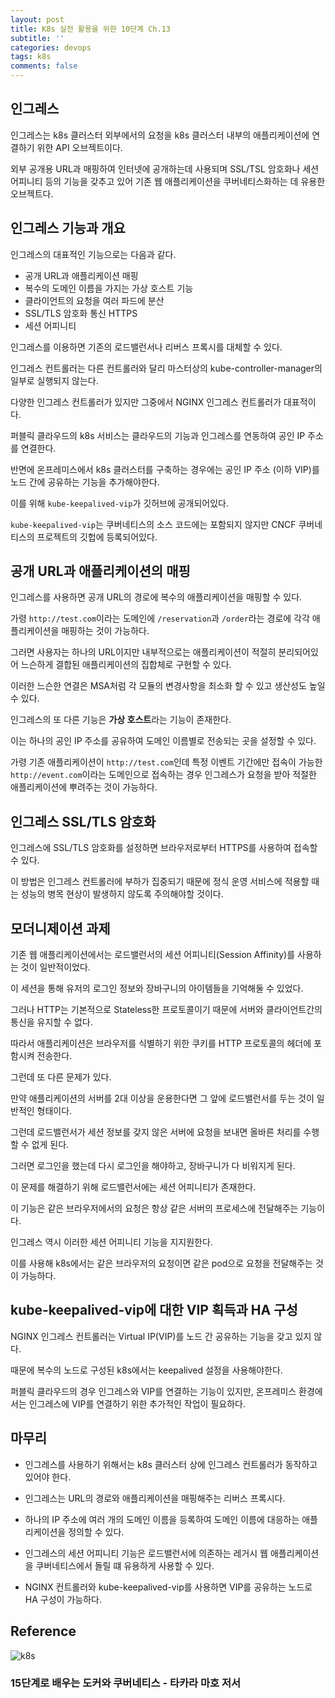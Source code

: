 ```yaml
---
layout: post
title: K8s 실전 활용을 위한 10단계 Ch.13
subtitle: ''
categories: devops
tags: k8s
comments: false
---
```


## 인그레스

인그레스는 k8s 클러스터 외부에서의 요청을 k8s 클러스터 내부의 애플리케이션에 연결하기 위한 API 오브젝트이다.

외부 공개용 URL과 매핑하여 인터넷에 공개하는데 사용되며 SSL/TSL 암호화나 세션 어피니티 등의 기능을 갖추고 있어 기존 웹 애플리케이션을 쿠버네티스화하는 데 유용한 오브젝트다.

## 인그레스 기능과 개요

인그레스의 대표적인 기능으로는 다음과 같다.

- 공개 URL과 애플리케이션 매핑
- 복수의 도메인 이름을 가지는 가상 호스트 기능
- 클라이언트의 요청을 여러 파드에 분산
- SSL/TLS 암호화 통신 HTTPS
- 세션 어피니티

인그레스를 이용하면 기존의 로드밸런서나 리버스 프록시를 대체할 수 있다.

인그레스 컨트롤러는 다른 컨트롤러와 달리 마스터상의 kube-controller-manager의 일부로 실행되지 않는다.

다양한 인그레스 컨트롤러가 있지만 그중에서 NGINX 인그레스 컨트롤러가 대표적이다.

퍼블릭 클라우드의 k8s 서비스는 클라우드의 기능과 인그레스를 연동하여 공인 IP 주소를 연결한다.

반면에 온프레미스에서 k8s 클러스터를 구축하는 경우에는 공인 IP 주소 (이하 VIP)를 노드 간에 공유하는 기능을 추가해야한다.

이를 위해 `kube-keepalived-vip`가 깃허브에 공개되어있다.

`kube-keepalived-vip`는 쿠버네티스의 소스 코드에는 포함되지 않지만 CNCF 쿠버네티스의 프로젝트의 깃헙에 등록되어있다.

## 공개 URL과 애플리케이션의 매핑

인그레스를 사용하면 공개 URL의 경로에 복수의 애플리케이션을 매핑할 수 있다.

가령 `http://test.com`이라는 도메인에 `/reservation`과 `/order`라는 경로에 각각 애플리케이션을 매핑하는 것이 가능하다.

그러면 사용자는 하나의 URL이지만 내부적으로는 애플리케이션이 적절히 분리되어있어 느슨하게 결합된 애플리케이션의 집합체로 구현할 수 있다.

이러한 느슨한 연결은 MSA처럼 각 모듈의 변경사항을 최소화 할 수 있고 생산성도 높일 수 있다.

인그레스의 또 다른 기능은 **가상 호스트**라는 기능이 존재한다.

이는 하나의 공인 IP 주소를 공유하여 도메인 이름별로 전송되는 곳을 설정할 수 있다.

가령 기존 애플리케이션이 `http://test.com`인데 특정 이벤트 기간에만 접속이 가능한 `http://event.com`이라는 도메인으로 접속하는 경우 인그레스가 요청을 받아 적절한 애플리케이션에 뿌려주는 것이 가능하다.

## 인그레스 SSL/TLS 암호화

인그레스에 SSL/TLS 암호화를 설정하면 브라우저로부터 HTTPS를 사용하여 접속할 수 있다.

이 방법은 인그레스 컨트롤러에 부하가 집중되기 때문에 정식 운영 서비스에 적용할 때는 성능의 병목 현상이 발생하지 않도록 주의해야할 것이다.

## 모더니제이션 과제

기존 웹 애플리케이션에서는 로드밸런서의 세션 어피니티(Session Affinity)를 사용하는 것이 일반적이었다.

이 세션을 통해 유저의 로그인 정보와 장바구니의 아이템들을 기억해둘 수 있었다.

그러나 HTTP는 기본적으로 Stateless한 프로토콜이기 때문에 서버와 클라이언트간의 통신을 유지할 수 없다.

따라서 애플리케이션은 브라우저를 식별하기 위한 쿠키를 HTTP 프로토콜의 헤더에 포함시켜 전송한다.

그런데 또 다른 문제가 있다.

만약 애플리케이션의 서버를 2대 이상을 운용한다면 그 앞에 로드밸런서를 두는 것이 일반적인 형태이다.

그런데 로드밸런서가 세션 정보를 갖지 않은 서버에 요청을 보내면 올바른 처리를 수행할 수 없게 된다.

그러면 로그인을 했는데 다시 로그인을 해야하고, 장바구니가 다 비워지게 된다.

이 문제를 해결하기 위해 로드밸런서에는 세션 어피니티가 존재한다.

이 기능은 같은 브라우저에서의 요청은 항상 같은 서버의 프로세스에 전달해주는 기능이다.

인그레스 역시 이러한 세션 어피니티 기능을 지지원한다.

이를 사용해 k8s에서는 같은 브라우저의 요청이면 같은 pod으로 요청을 전달해주는 것이 가능하다.

## kube-keepalived-vip에 대한 VIP 획득과 HA 구성

NGINX 인그레스 컨트롤러는 Virtual IP(VIP)를 노드 간 공유하는 기능을 갖고 있지 않다.

때문에 복수의 노드로 구성된 k8s에서는 keepalived 설정을 사용해야한다.

퍼블릭 클라우드의 경우 인그레스와 VIP를 연결하는 기능이 있지만, 온프레미스 환경에서는 인그레스에 VIP를 연결하기 위한 추가적인 작업이 필요하다.

## 마무리

- 인그레스를 사용하기 위해서는 k8s 클러스터 상에 인그레스 컨트롤러가 동작하고 있어야 한다.

- 인그레스는 URL의 경로와 애플리케이션을 매핑해주는 리버스 프록시다.

- 하나의 IP 주소에 여러 개의 도메인 이름을 등록하여 도메인 이름에 대응하는 애플리케이션을 정의할 수 있다.

- 인그레스의 세션 어피니티 기능은 로드밸런서에 의존하는 레거시 웹 애플리케이션을 쿠버네티스에서 돌릴 떄 유용하게 사용할 수 있다.

- NGINX 컨트롤러와 kube-keepalived-vip를 사용하면 VIP를 공유하는 노드로 HA 구성이 가능하다.

## Reference

![k8s](https://user-images.githubusercontent.com/43809168/101032998-6684c380-35bd-11eb-8ba7-a784fd46b37a.png)

### 15단계로 배우는 도커와 쿠버네티스 - 타카라 마호 저서
